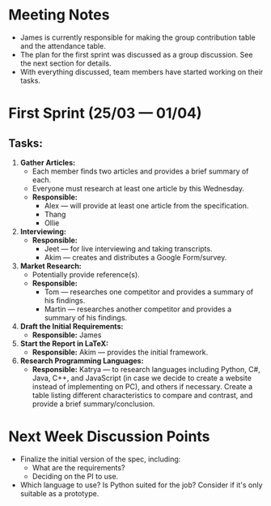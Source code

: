 # Meeting Notes
- James is currently responsible for making the group contribution table and the attendance table.
- The plan for the first sprint was discussed as a group discussion. See the next section for details.
- With everything discussed, team members have started working on their tasks.

# First Sprint (25/03 — 01/04)
## Tasks:
1. **Gather Articles:**
   - Each member finds two articles and provides a brief summary of each. 
   - Everyone must research at least one article by this Wednesday.
   - **Responsible:**
     - Alex — will provide at least one article from the specification.
     - Thang
     - Ollie
2. **Interviewing:**
   - **Responsible:**
     - Jeet — for live interviewing and taking transcripts.
     - Akim — creates and distributes a Google Form/survey.
3. **Market Research:**
   - Potentially provide reference(s).
   - **Responsible:**
     - Tom — researches one competitor and provides a summary of his findings.
     - Martin — researches another competitor and provides a summary of his findings.
4. **Draft the Initial Requirements:**
   - **Responsible:** James
5. **Start the Report in LaTeX:**
   - **Responsible:** Akim — provides the initial framework.
6. **Research Programming Languages:**
   - **Responsible:** Katrya — to research languages including Python, C#, Java, C++, and JavaScript (in case we decide to create a website instead of implementing on PC), and others if necessary. Create a table listing different characteristics to compare and contrast, and provide a brief summary/conclusion.

# Next Week Discussion Points
- Finalize the initial version of the spec, including:
  - What are the requirements?
  - Deciding on the PI to use.
- Which language to use? Is Python suited for the job? Consider if it's only suitable as a prototype.
